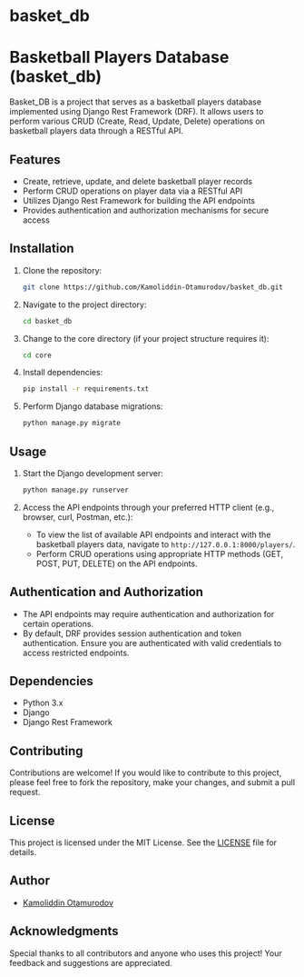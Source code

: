 # basket_db
# Basketball Players Database (basket_db)

Basket_DB is a project that serves as a basketball players database implemented using Django Rest Framework (DRF). It allows users to perform various CRUD (Create, Read, Update, Delete) operations on basketball players data through a RESTful API.

## Features

- Create, retrieve, update, and delete basketball player records
- Perform CRUD operations on player data via a RESTful API
- Utilizes Django Rest Framework for building the API endpoints
- Provides authentication and authorization mechanisms for secure access

## Installation

1. Clone the repository:

   ```bash
   git clone https://github.com/Kamoliddin-Otamurodov/basket_db.git
   ```

2. Navigate to the project directory:

   ```bash
   cd basket_db
   ```

3. Change to the core directory (if your project structure requires it):

   ```bash
   cd core
   ```

4. Install dependencies:

   ```bash
   pip install -r requirements.txt
   ```

5. Perform Django database migrations:

   ```bash
   python manage.py migrate
   ```

## Usage

1. Start the Django development server:

   ```bash
   python manage.py runserver
   ```

2. Access the API endpoints through your preferred HTTP client (e.g., browser, curl, Postman, etc.):

   - To view the list of available API endpoints and interact with the basketball players data, navigate to `http://127.0.0.1:8000/players/`.
   - Perform CRUD operations using appropriate HTTP methods (GET, POST, PUT, DELETE) on the API endpoints.

## Authentication and Authorization

- The API endpoints may require authentication and authorization for certain operations.
- By default, DRF provides session authentication and token authentication. Ensure you are authenticated with valid credentials to access restricted endpoints.

## Dependencies

- Python 3.x
- Django
- Django Rest Framework

## Contributing

Contributions are welcome! If you would like to contribute to this project, please feel free to fork the repository, make your changes, and submit a pull request.

## License

This project is licensed under the MIT License. See the [LICENSE](LICENSE) file for details.

## Author

- [Kamoliddin Otamurodov](https://github.com/Kamoliddin-Otamurodov)

## Acknowledgments

Special thanks to all contributors and anyone who uses this project! Your feedback and suggestions are appreciated.